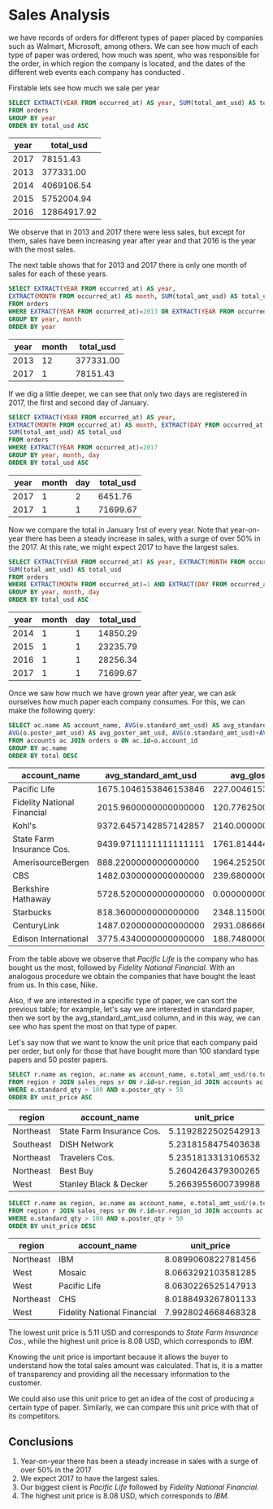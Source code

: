# Sales Analysis


we have records of orders for different types of paper placed by companies such as Walmart, Microsoft, among others. We can see how much of each type of paper was ordered, how much was spent, who was responsible for the order, in which region the company is located, and the dates of the different web events each company has conducted .

Firstable lets see how much we sale per year

````sql
SELECT EXTRACT(YEAR FROM occurred_at) AS year, SUM(total_amt_usd) AS total_usd
FROM orders
GROUP BY year
ORDER BY total_usd ASC
````

year|total_usd  |
----|-----------|
2017|78151.43   |
2013|377331.00  |
2014|4069106.54 |
2015|5752004.94 |
2016|12864917.92|


We observe that in 2013 and 2017 there were less sales, but except for them, sales have been increasing year after year and that 2016 is the year with the most sales.

The next table shows that for 2013 and 2017 there is only one month of sales for each of these years.

````sql
SElECT EXTRACT(YEAR FROM occurred_at) AS year, 
EXTRACT(MONTH FROM occurred_at) AS month, SUM(total_amt_usd) AS total_usd
FROM orders
WHERE EXTRACT(YEAR FROM occurred_at)=2013 OR EXTRACT(YEAR FROM occurred_at) = 2017
GROUP BY year, month
ORDER BY year
````

year|month|total_usd|
----|-----|---------|
2013|12	  |377331.00|
2017|1	  |78151.43 |



If we dig a little deeper, we can see that only two days are registered in 2017, the first and second day of January.

````sql
SElECT EXTRACT(YEAR FROM occurred_at) AS year, 
EXTRACT(MONTH FROM occurred_at) AS month, EXTRACT(DAY FROM occurred_at) AS day,
SUM(total_amt_usd) AS total_usd
FROM orders
WHERE EXTRACT(YEAR FROM occurred_at)=2017
GROUP BY year, month, day
ORDER BY total_usd ASC
````

year|month|day|total_usd|
----|-----|---|---------|
2017|1    |2  |6451.76  |
2017|1    |1  |71699.67 |


Now we compare the total in January 1rst of  every year. 
Note that year-on-year there has been a steady increase in sales, with a surge of over 50\% in the 2017. At this rate, we might expect 2017 to have the largest sales.

````sql
SELECT EXTRACT(YEAR FROM occurred_at) AS year, EXTRACT(MONTH FROM occurred_at) AS month,  EXTRACT(DAY FROM occurred_at) AS day,
SUM(total_amt_usd) AS total_usd
FROM orders
WHERE EXTRACT(MONTH FROM occurred_at)=1 AND EXTRACT(DAY FROM occurred_at)=1
GROUP BY year, month, day
ORDER BY total_usd ASC
````

year|month|day|total_usd|
----|-----|---|---------|
2014|1    |1  |14850.29 |
2015|1    |1  |23235.79 |
2016|1    |1  |28256.34 |
2017|1    |1  |71699.67 |


Once we saw how much we have grown year after year, we can ask ourselves how much paper each company consumes. For this, we can make the following query:

````sql
SELECT ac.name AS account_name, AVG(o.standard_amt_usd) AS avg_standard_amt_usd, AVG(o.gloss_amt_usd) AS avg_gloss_amt_usd,
AVG(o.poster_amt_usd) AS avg_poster_amt_usd, AVG(o.standard_amt_usd)+AVG(o.gloss_amt_usd)+AVG(o.poster_amt_usd) as total
FROM accounts ac JOIN orders o ON ac.id=o.account_id 
GROUP BY ac.name
ORDER BY total DESC
````

account_name               |avg_standard_amt_usd |avg_gloss_amt_usd     |avg_poster_amt_usd   |total                    |
---------------------------|---------------------|----------------------|---------------------|-------------------------|
Pacific Life               |1675.1046153846153846|227.0046153846153846	|17737.827692307692   |19639.9369230769227692   |
Fidelity National Financial|2015.9600000000000000|120.7762500000000000	|11616.675000000000   |13753.4112500000000000   |
Kohl's	                   |9372.6457142857142857|2140.0000000000000000	|1359.5200000000000000|12872.1657142857142857   |
State Farm Insurance Cos.  |9439.9711111111111111|1761.8144444444444444	|1221.6088888888888889|12423.3944444444444444   |
AmerisourceBergen          |888.2200000000000000 |1964.2525000000000000	|6832.9800000000000000|9685.4525000000000000    |
CBS                        |1482.0300000000000000|239.6800000000000000  |6926.3600000000000000|8648.0700000000000000    |
Berkshire Hathaway         |5728.5200000000000000|0.00000000000000000000|1745.8000000000000000|7474.32000000000000000000|
Starbucks                  |818.3600000000000000 |2348.1150000000000000 |4271.1200000000000000|7437.5950000000000000    |
CenturyLink                |1487.0200000000000000|2931.0866666666666667 |3004.4000000000000000|7422.5066666666666667    |
Edison International       |3775.4340000000000000|188.7480000000000000  |3438.0080000000000000|7402.1900000000000000    |

From the table above we observe that *Pacific Life* is the company who has bought us the most, followed by  *Fidelity National Financial.*
With an analogous procedure we obtain the companies that have bought the least from us. In this case,  Nike.

Also, if we are interested in a specific type of paper, we can sort the previous table; for example, let's say we are interested in standard  paper, then we sort by the avg_standard_amt_usd column, and in this way, we can see who has spent the most on that type of paper.

Let's say now that we want to know the unit price that each company paid per order, but only for those  that have bought more than 100 standard type papers and 50 poster papers.

````sql
SELECT r.name as region, ac.name as account_name, o.total_amt_usd/(o.total + 0.01) as unit_price
FROM region r JOIN sales_reps sr ON r.id=sr.region_id JOIN accounts ac ON sr.id=ac.sales_rep_id JOIN orders o ON ac.id = o.account_id
WHERE o.standard_qty > 100 AND o.poster_qty > 50
ORDER BY unit_price ASC
````

region   |account_name             |unit_price        |
---------|-------------------------|------------------|
Northeast|State Farm Insurance Cos.|5.1192822502542913|
Southeast|DISH Network             |5.2318158475403638|
Northeast|Travelers Cos.           |5.2351813313106532|
Northeast|Best Buy                 |5.2604264379300265|
West     |Stanley Black & Decker   |5.2663955600739988|


````sql
SELECT r.name as region, ac.name as account_name, o.total_amt_usd/(o.total + 0.01) as unit_price
FROM region r JOIN sales_reps sr ON r.id=sr.region_id JOIN accounts ac ON sr.id=ac.sales_rep_id JOIN orders o ON ac.id = o.account_id
WHERE o.standard_qty > 100 AND o.poster_qty > 50
ORDER BY unit_price DESC
````

region   |account_name               |unit_price        |
---------|---------------------------|------------------|
Northeast|IBM                        |8.0899060822781456|
West     |Mosaic                     |8.0663292103581285|
West     |Pacific Life               |8.0630226525147913|
Northeast|CHS                        |8.0188493267801133|
West     |Fidelity National Financial|7.9928024668468328|

The lowest unit price is 5.11 USD and corresponds to *State Farm Insurance Cos.*, while the highest unit price is 8.08 USD, which corresponds to *IBM.*

Knowing the unit price is important because it allows the buyer to understand how the total sales amount was calculated. That is, it is a matter of transparency and providing all the necessary information to the customer.

We could also use this unit price to get an idea of the cost of producing a certain type of paper. Similarly, we can compare this unit price with that of its competitors.

## Conclusions
1. Year-on-year there has been a steady increase in sales with a surge of over 50\% in the 2017
2. We expect 2017 to have the largest sales.
3. Our biggest client is *Pacific Life* followed by *Fidelity National Financial.*
4. The highest unit price is 8.08 USD, which corresponds to *IBM.*




